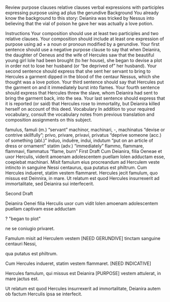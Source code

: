 Review
purpose clauses
relative clauses
verbal expressions with participles
expressing purpose using ad plus the gerundive
Background
You already know the background to this story: Deianira was tricked by Nessus into believing that the vial of poison he gave her was actually a love potion.

Instructions
Your composition should use at least two participles and two relative clauses.
Your composition should include at least one expression of purpose using ad + a noun or pronoun modified by a gerundive.
Your first sentence should use a negative purpose clause to say that when Deianira, the daughter of Oeneus and the wife of Hercules saw that the beautiful young girl Iole had been brought (to her house), she began to devise a plot in order not to lose her husband (or “be deprived of” her husband).
Your second sentence should express that she sent her servant to bring to Hercules a garment dipped in the blood of the centaur Nessus, which she thought was a love potion.
Your third sentence should say that Hercules put the garment on and it immediately burst into flames.
Your fourth sentence should express that Hercules threw the slave, whom Deianira had sent to bring the garment back, into the sea.
Your last sentence should express that it is reported (or said) that Hercules rose to immortality, but Deianira killed herself on account of this deed.
Vocabulary
In addition to your required vocabulary, consult the vocabulary notes from previous translation and composition assignments on this subject.

famulus, famuli (m.) “servant”
machinor, machinari, -, machinatus “devise or contrive skillfully”;
privo, privare, privavi, privatus “deprive someone (acc.) of something (abl.)”
induo, induĕre, indui, indutum “put on an article of dress or ornament”
statim (adv.) “immediately”
flammo, flammare, flammavi, flammatus “flame, burn”
First Draft 
Cum Deianira, filia Oeneae et uxor Herculis, viderit amoenam adolescentem puellam Iolen adductam esse, coepiebat machinari.
Misit famulum eius procreandum ad Herculem veste intincto in sanguine Nessi centaurus, qua putatus est philtrum.
Cum Hercules indueret, statim vestem flammaret.
Hercules jecit famulum, quo missus est Deinnira, in mare.
Ut relatum est quod Hercules insurrexerit ad immortalitate, sed Deianira sui interfecerit.  

Second Draft


Deianira Oenei filia Herculis uxor 
cum vidit Iolen amoenam adolescentem puellam captivam esse adductam 

? "began to plot"

ne se coniugio privaret.

Famulum misit  ad Herculem vestem [NEED GERUNDIVE] tinctam sanguine centauri Nessi, 

qua putatus est philtrum.

Cum Hercules indueret, statim vestem flammaret. [NEED INDICATIVE]

Hercules famulum, qui missus est Deianira [PURPOSE] vestem attulerat, in mare jactus est.

Ut relatum est quod Hercules insurrexerit ad immortalitate, Deianira autem ob factum Herculis ipsa se interfecit.
